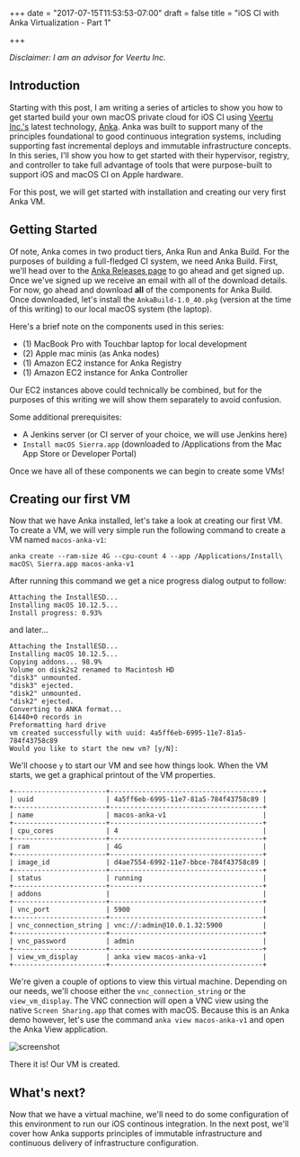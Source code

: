 +++
date = "2017-07-15T11:53:53-07:00"
draft = false
title = "iOS CI with Anka Virtualization - Part 1"

+++

_Disclaimer: I am an advisor for Veertu Inc._

## Introduction 
Starting with this post, I am writing a series of articles to show you how to get started build your own macOS private cloud for iOS CI using [Veertu Inc.'s](https://veertu.com) latest technology, [Anka](https://veertu.com/anka-technology/). Anka was built to support many of the principles foundational to good continuous integration systems, including supporting fast incremental deploys and immutable infrastructure concepts. In this series, I'll show you how to get started with their hypervisor, registry, and controller to take full advantage of tools that were purpose-built to support iOS and macOS CI on Apple hardware.

For this post, we will get started with installation and creating our very first Anka VM.

## Getting Started
Of note, Anka comes in two product tiers, Anka Run and Anka Build. For the purposes of building a full-fledged CI system, we need Anka Build. First, we'll head over to the [Anka Releases page](https://veertu.com/getting-started-with-anka/) to go ahead and get signed up. Once we've signed up we receive an email with all of the download details. For now, go ahead and download **all** of the components for Anka Build. Once downloaded, let's install the `AnkaBuild-1.0_40.pkg` (version at the time of this writing) to our local macOS system (the laptop).

Here's a brief note on the components used in this series:

- (1) MacBook Pro with Touchbar laptop for local development
- (2) Apple mac minis (as Anka nodes)
- (1) Amazon EC2 instance for Anka Registry
- (1) Amazon EC2 instance for Anka Controller

Our EC2 instances above could technically be combined, but for the purposes of this writing we will show them separately to avoid confusion.

Some additional prerequisites:

- A Jenkins server (or CI server of your choice, we will use Jenkins here)
- `Install macOS Sierra.app` (downloaded to /Applications from the Mac App Store or Developer Portal)

Once we have all of these components we can begin to create some VMs!

## Creating our first VM
Now that we have Anka installed, let's take a look at creating our first VM. To create a VM, we will very simple run the following command to create a VM named `macos-anka-v1`:

```
anka create --ram-size 4G --cpu-count 4 --app /Applications/Install\ macOS\ Sierra.app macos-anka-v1
```

After running this command we get a nice progress dialog output to follow:

```
Attaching the InstallESD...
Installing macOS 10.12.5...
Install progress: 0.93%
```
and later...

```
Attaching the InstallESD...
Installing macOS 10.12.5...
Copying addons... 98.9%
Volume on disk2s2 renamed to Macintosh HD
"disk3" unmounted.
"disk3" ejected.
"disk2" unmounted.
"disk2" ejected.
Converting to ANKA format...
61440+0 records in
Preformatting hard drive
vm created successfully with uuid: 4a5ff6eb-6995-11e7-81a5-784f43758c89
Would you like to start the new vm? [y/N]:
```

We'll choose `y` to start our VM and see how things look. When the VM starts, we get a graphical printout of the VM properties.

```
+-----------------------+--------------------------------------+
| uuid                  | 4a5ff6eb-6995-11e7-81a5-784f43758c89 |
+-----------------------+--------------------------------------+
| name                  | macos-anka-v1                        |
+-----------------------+--------------------------------------+
| cpu_cores             | 4                                    |
+-----------------------+--------------------------------------+
| ram                   | 4G                                   |
+-----------------------+--------------------------------------+
| image_id              | d4ae7554-6992-11e7-bbce-784f43758c89 |
+-----------------------+--------------------------------------+
| status                | running                              |
+-----------------------+--------------------------------------+
| addons                |                                      |
+-----------------------+--------------------------------------+
| vnc_port              | 5900                                 |
+-----------------------+--------------------------------------+
| vnc_connection_string | vnc://:admin@10.0.1.32:5900          |
+-----------------------+--------------------------------------+
| vnc_password          | admin                                |
+-----------------------+--------------------------------------+
| view_vm_display       | anka view macos-anka-v1              |
+-----------------------+--------------------------------------+
```

We're given a couple of options to view this virtual machine. Depending on our needs, we'll choose either the `vnc_connection_string` or the `view_vm_display`. The VNC connection will open a VNC view using the native `Screen Sharing.app` that comes with macOS. Because this is an Anka demo however, let's use the command `anka view macos-anka-v1` and open the Anka View application.

![screenshot](/img/ankaview.png)

There it is! Our VM is created.

## What's next?
Now that we have a virtual machine, we'll need to do some configuration of this environment to run our iOS continous integration. In the next post, we'll cover how Anka supports principles of immutable infrastructure and continuous delivery of infrastructure configuration.
